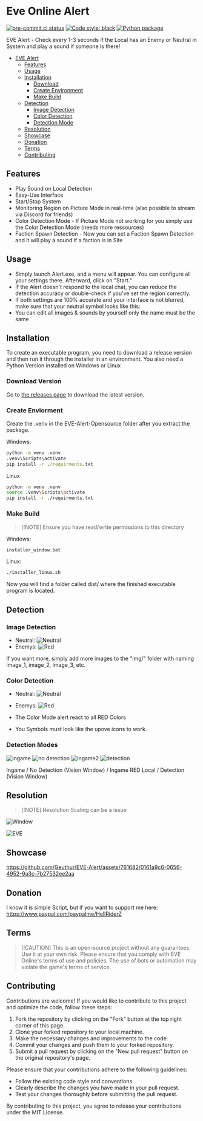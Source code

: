 # Eve Online Alert

[![pre-commit.ci status](https://results.pre-commit.ci/badge/github/Geuthur/EVE-Alert-Opensource/main.svg)](https://results.pre-commit.ci/latest/github/Geuthur/EVE-Alert-Opensource/main)
[![Code style: black](https://img.shields.io/badge/code%20style-black-000000.svg)](https://github.com/psf/black)
[![Python package](https://github.com/Geuthur/EVE-Alert-Opensource/actions/workflows/python-package.yml/badge.svg)](https://github.com/Geuthur/EVE-Alert-Opensource/actions/workflows/python-package.yml)

EVE Alert - Check every 1-3 seconds if the Local has an Enemy or Neutral in System and play a sound if someone is there!

- [EVE Alert](#evealert)
  - [Features](#features)
  - [Usage](#usage)
  - [Installation](#installation)
    - [Download](#step1)
    - [Create Environment](#step2)
    - [Make Build](#step3)
  - [Detection](#detection)
    - [Image Detection](#imagedetection)
    - [Color Detection](#colordetection)
    - [Detection Mode](#detectionmode)
  - [Resolution](#resolution)
  - [Showcase](#showcase)
  - [Donation](#donation)
  - [Terms](#terms)
  - [Contributing](#contribute)

## Features<a name="features"></a>

- Play Sound on Local Detection
- Easy-Use Interface
- Start/Stop System
- Monitoring Region on Picture Mode in real-time (also possible to stream via Discord for friends)
- Color Detection Mode - If Picture Mode not working for you simply use the Color Detection Mode (needs more ressources)
- Faction Spawn Detection - Now you can set a Faction Spawn Detection and it will play a sound if a faction is in Site

## Usage<a name="usage"></a>

- Simply launch Alert.exe, and a menu will appear. You can configure all your settings there. Afterward, click on "Start."
- If the Alert doesn't respond to the local chat, you can reduce the detection accuracy or double-check if you've set the region correctly.
- If both settings are 100% accurate and your interface is not blurred, make sure that your neutral symbol looks like this:
- You can edit all images & sounds by yourself only the name must be the same

## Installation<a name="installation"></a>

To create an executable program, you need to download a release version and then run it through the installer in an environment.
You also need a Python Version installed on Windows or Linux

### Download Version

Go to [the releases page](https://github.com/Geuthur/EVE-Alert-Opensource/releases) to download the latest version.

### Create Enviorment

Create the .venv in the EVE-Alert-Opensource folder after you extract the package.

Windows:

```cmd
python -m venv .venv
.venv\Scripts\activate
pip install -r ./requirments.txt
```

Linux

```bash
python -m venv .venv
source .venv\Scripts\activate
pip install -r ./requirments.txt
```

### Make Build

> \[!NOTE\]
> Ensure you have read/write permissions to this directory

Windows:

```cmd
installer_window.bat
```

Linux:

```bash
./installer_linux.sh
```

Now you will find a folder called dist/ where the finished executable program is located.

## Detection<a name="detection"></a>

### Image Detection<a name="imagedetection"></a>

- Neutral:    ![Neutral](https://i.imgur.com/SdjoIs6.png)
- Enemys:     ![Red](https://i.imgur.com/O0VTT69.png)

If you want more, simply add more images to the "img/" folder with naming image_1, image_2, image_3, etc.

### Color Detection<a name="colordetection"></a>

- Neutral: ![Neutral](https://i.imgur.com/L7hy58Y.png)

- Enemys:     ![Red](https://i.imgur.com/O0VTT69.png)

- The Color Mode alert react to all RED Colors

- You Symbols must look like the upove icons to work.

### Detection Modes<a name="detectionmode"></a>

![ingame](https://github.com/Geuthur/EVE-Alert/assets/761682/78e24aec-780a-4d70-95c9-60de480dbb75)
![no detection](https://github.com/Geuthur/EVE-Alert/assets/761682/aa21ac7d-4413-40be-8c16-43d598600820)
![ingame2](https://github.com/Geuthur/EVE-Alert/assets/761682/fc097678-bb3f-4198-b186-d753c0bf5c11)
![detection](https://github.com/Geuthur/EVE-Alert/assets/761682/e1b8bc65-f647-4b32-a8b6-690bdc2d5305)

Ingame / No Detection (Vision Window) / Ingame RED Local / Detection (Vision Window)

## Resolution<a name="resolution"></a>

> \[!NOTE\]
> Resolution Scaling can be a issue

![Window](https://i.imgur.com/e0X2sGM.png)

![EVE](https://i.imgur.com/08hxzIj.png)

## Showcase<a name="showcase"></a>

https://github.com/Geuthur/EVE-Alert/assets/761682/0161a9c6-0656-4952-9a3c-7b27532ee2aa

## Donation<a name="donation"></a>

I know it is simple Script, but if you want to support me here:
https://www.paypal.com/paypalme/HellRiderZ

## Terms<a name="terms"></a>

> \[!CAUTION\]
> This is an open-source project without any guarantees. Use it at your own risk.
> Please ensure that you comply with EVE Online's terms of use and policies. The use of bots or automation may violate the game's terms of service.

## Contributing<a name="contribute"></a>

Contributions are welcome! If you would like to contribute to this project and optimize the code, follow these steps:

1. Fork the repository by clicking on the "Fork" button at the top right corner of this page.
1. Clone your forked repository to your local machine.
1. Make the necessary changes and improvements to the code.
1. Commit your changes and push them to your forked repository.
1. Submit a pull request by clicking on the "New pull request" button on the original repository's page.

Please ensure that your contributions adhere to the following guidelines:

- Follow the existing code style and conventions.
- Clearly describe the changes you have made in your pull request.
- Test your changes thoroughly before submitting the pull request.

By contributing to this project, you agree to release your contributions under the MIT License.

